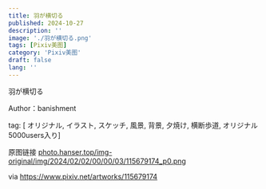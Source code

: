 ```yaml
---
title: 羽が横切る
published: 2024-10-27
description: ''
image: './羽が横切る.png'
tags: [Pixiv美图]
category: 'Pixiv美图'
draft: false 
lang: ''
---
```


羽が横切る

Author：banishment

tag: [ オリジナル, イラスト, スケッチ, 風景, 背景, 夕焼け, 横断歩道, オリジナル5000users入り]

原图链接 [photo.hanser.top/img-original/img/2024/02/02/00/00/03/115679174_p0.png](https://photo.hanser.top/img-original/img/2024/02/02/00/00/03/115679174_p0.png)

via https://www.pixiv.net/artworks/115679174
